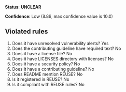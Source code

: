 **Status**: **UNCLEAR**

**Confidence**: Low (8.89, max confidence value is 10.0)

## Violated rules

1.  Does it have unresolved vulnerability alerts? Yes
1.  Does the contributing guideline have required text? No
1.  Does it have a license file? No
1.  Does it have LICENSES directory with licenses? No
1.  Does it have a security policy? No
1.  Does it have a contributing guideline? No
1.  Does README mention REUSE? No
1.  Is it registered in REUSE? No
1.  Is it compliant with REUSE rules? No
